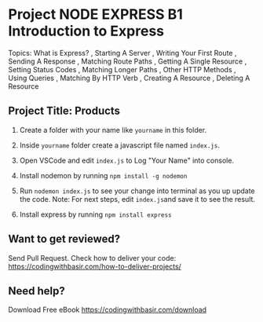 # Project NODE EXPRESS B1 Introduction to Express

Topics: What is Express?
, Starting A Server
, Writing Your First Route
, Sending A Response
, Matching Route Paths
, Getting A Single Resource
, Setting Status Codes
, Matching Longer Paths
, Other HTTP Methods
, Using Queries
, Matching By HTTP Verb
, Creating A Resource
, Deleting A Resource

## Project Title: Products

1. Create a folder with your name like `yourname` in this folder.

2. Inside `yourname` folder create a javascript file named `index.js`.

3. Open VSCode and edit `index.js` to Log "Your Name" into console.

4. Install nodemon by running `npm install -g nodemon`

5. Run `nodemon index.js` to see your change into terminal as you up update the code.
   Note: For next steps, edit `index.js`and save it to see the result.

6. Install express by running `npm install express`

## Want to get reviewed?

Send Pull Request. Check how to deliver your code: https://codingwithbasir.com/how-to-deliver-projects/

## Need help?

Download Free eBook https://codingwithbasir.com/download

